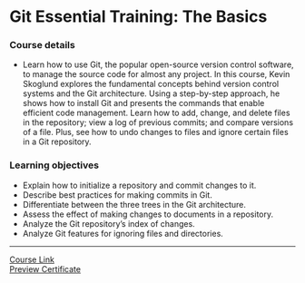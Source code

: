 # Git Essential Training: The Basics
### Course details
- Learn how to use Git, the popular open-source version control software, to manage the source code for almost any project. In this course, Kevin Skoglund explores the fundamental concepts behind version control systems and the Git architecture. Using a step-by-step approach, he shows how to install Git and presents the commands that enable efficient code management. Learn how to add, change, and delete files in the repository; view a log of previous commits; and compare versions of a file. Plus, see how to undo changes to files and ignore certain files in a Git repository.

### Learning objectives
- Explain how to initialize a repository and commit changes to it.
- Describe best practices for making commits in Git.
- Differentiate between the three trees in the Git architecture.
- Assess the effect of making changes to documents in a repository.
- Analyze the Git repository’s index of changes.
- Analyze Git features for ignoring files and directories.
-------------------------------
[Course Link](https://www.linkedin.com/learning/git-essential-training-the-basics)
<br>[Preview Certificate](https://www.linkedin.com/posts/sarah-y-83a613135_certificateofcompletiongit-essential-training-activity-6854892729063800832-1YCg)
